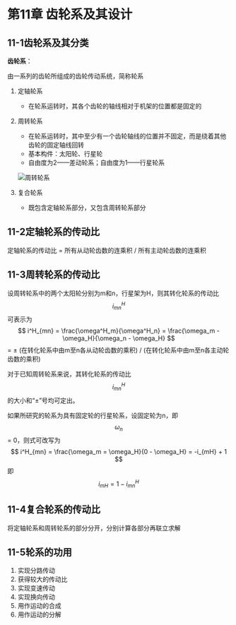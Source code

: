 # 第11章 齿轮系及其设计

## 11-1齿轮系及其分类

**齿轮系**：

由一系列的齿轮所组成的齿轮传动系统，简称轮系

1. 定轴轮系
   - 在轮系运转时，其各个齿轮的轴线相对于机架的位置都是固定的
2. 周转轮系
   - 在轮系运转时，其中至少有一个齿轮轴线的位置并不固定，而是绕着其他齿轮的固定轴线回转
   - 基本构件：太阳轮、行星轮
   - 自由度为2——差动轮系；自由度为1——行星轮系
   
   ![周转轮系](https://oss.muzing.top/image/tomm_周转轮系.png)
3. 复合轮系
   - 既包含定轴轮系部分，又包含周转轮系部分

## 11-2定轴轮系的传动比

定轴轮系的传动比 = 所有从动轮齿数的连乘积 / 所有主动轮齿数的连乘积



## 11-3周转轮系的传动比

设周转轮系中的两个太阳轮分别为m和n，行星架为H，则其转化轮系的传动比$$i^H_{mn}$$可表示为
$$
i^H_{mn} = \frac{\omega^H_m}{\omega^H_n} = \frac{\omega_m - \omega_H}{\omega_n - \omega_H}
$$
= ± (在转化轮系中由m至n各从动轮齿数的乘积) / (在转化轮系中由m至n各主动轮齿数的乘积)



对于已知周转轮系来说，其转化轮系的传动比$$i^H_{mn}$$的大小和“±”号均可定出。



如果所研究的轮系为具有固定轮的行星轮系，设固定轮为n，即$$\omega_n$$ = 0，则式可改写为
$$
i^H_{mn} = \frac{\omega_m = \omega_H}{0 - \omega_H} = -i_{mH} + 1
$$
即
$$
i_{mH} = 1-i^H_{mn}
$$



## 11-4复合轮系的传动比

将定轴轮系和周转轮系的部分分开，分别计算各部分再联立求解



## 11-5轮系的功用

1. 实现分路传动
2. 获得较大的传动比
3. 实现变速传动
4. 实现换向传动
5. 用作运动的合成
6. 用作运动的分解
